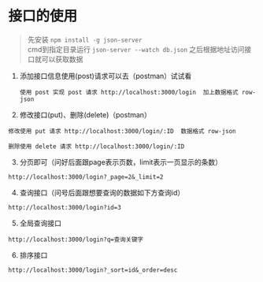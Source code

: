 # 接口的使用
> 先安装  `npm install -g json-server`  
> cmd到指定目录运行  `json-server --watch db.json`
> 之后根据地址访问接口就可以获取数据
1. 添加接口信息使用(post)请求可以去（postman）试试看
   ```
   使用 post 实现 post 请求 http://localhost:3000/login  加上数据格式 row-json
   ```
  2. 修改接口(put)、删除(delete)（postman）
  ```
  修改使用 put 请求 http://localhost:3000/login/:ID  数据格式 row-json
  ```
  ```
  删除使用 delete 请求 http://localhost:3000/login/:ID 
  ```
  
  3. 分页即可（问好后面跟page表示页数，limit表示一页显示的条数）
  ```
  http://localhost:3000/login?_page=2&_limit=2
  ```
  4. 查询接口（问号后面跟想要查询的数据如下方查询id）
  ```
  http://localhost:3000/login?id=3  
  
  ```
  5. 全局查询接口
  ```
  http://localhost:3000/login?q=查询关键字
  ```
  
  6. 排序接口
  ```
  http://localhost:3000/login?_sort=id&_order=desc
  ```
